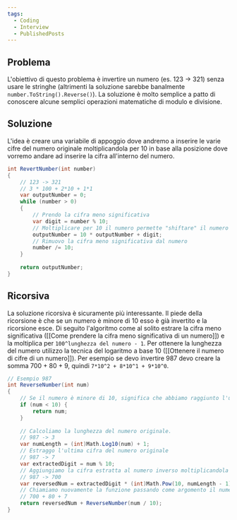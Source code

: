 ```yaml
---
tags:
  - Coding
  - Interview
  - PublishedPosts
---
```

## Problema

L'obiettivo di questo problema è invertire un numero (es. 123 -> 321) senza usare le stringhe (altrimenti la soluzione sarebbe banalmente `number.ToString().Reverse()`).
La soluzione è molto semplice a patto di conoscere alcune semplici operazioni matematiche di modulo e divisione.

## Soluzione

L'idea è creare una variabile di appoggio dove andremo a inserire le varie cifre del numero originale moltiplicandola per 10 in base alla posizione dove vorremo andare ad inserire la cifra all'interno del numero.
```csharp
int RevertNumber(int number)  
{  
    // 123 -> 321  
    // 3 * 100 + 2*10 + 1*1
    var outputNumber = 0;  
    while (number > 0)  
    {  
        // Prendo la cifra meno significativa  
        var digit = number % 10;  
        // Moltiplicare per 10 il numero permette "shiftare" il numero verso sinistra in modo da accogliere il nuovo numero come cifra meno significativa  
        outputNumber = 10 * outputNumber + digit;  
        // Rimuovo la cifra meno significativa dal numero  
        number /= 10;  
    }  
  
    return outputNumber;  
}
```

## Ricorsiva

La soluzione ricorsiva è sicuramente più interessante.
Il piede della ricorsione è che se un numero è minore di 10 esso è già invertito e la ricorsione esce.
Di seguito l'algoritmo come al solito estrare la cifra meno significativa ([[Come prendere la cifra meno significativa di un numero]]) e la moltiplica per `100^lunghezza del numero - 1`.
Per ottenere la lunghezza del numero utilizzo la tecnica del logaritmo a base 10 ([[Ottenere il numero di cifre di un numero]]).
Per esempio se devo invertire 987 devo creare la somma 700 + 80 + 9, quindi `7*10^2 + 8*10^1 + 9*10^0`.

```csharp
// Esempio 987  
int ReverseNumber(int num)  
{  
    // Se il numero è minore di 10, significa che abbiamo raggiunto l'ultima cifra  
    if (num < 10) {  
        return num;  
    }  
  
    // Calcoliamo la lunghezza del numero originale.  
    // 987 -> 3
    var numLength = (int)Math.Log10(num) + 1;  
    // Estraggo l'ultima cifra del numero originale  
    // 987 -> 7
    var extractedDigit = num % 10;  
    // Aggiungiamo la cifra estratta al numero inverso moltiplicandola per la potenza corretta  
    // 987 -> 700
    var reversedNum = extractedDigit * (int)Math.Pow(10, numLength - 1);  
    // Chiamiamo nuovamente la funzione passando come argomento il numero originale diviso per 10  
    // 700 + 80 + 7
    return reversedNum + ReverseNumber(num / 10);  
}
```